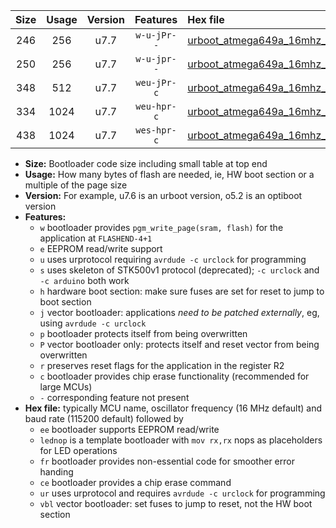 |Size|Usage|Version|Features|Hex file|
|:-:|:-:|:-:|:-:|:--|
|246|256|u7.7|`w-u-jPr--`|[urboot_atmega649a_16mhz_38400bps_lednop_ur_vbl.hex](https://raw.githubusercontent.com/stefanrueger/urboot.hex/main/mcus/atmega649a/fcpu_16mhz/38400_bps/urboot_atmega649a_16mhz_38400bps_lednop_ur_vbl.hex)|
|250|256|u7.7|`w-u-jpr--`|[urboot_atmega649a_16mhz_38400bps_lednop_fr_ur_vbl.hex](https://raw.githubusercontent.com/stefanrueger/urboot.hex/main/mcus/atmega649a/fcpu_16mhz/38400_bps/urboot_atmega649a_16mhz_38400bps_lednop_fr_ur_vbl.hex)|
|348|512|u7.7|`weu-jPr-c`|[urboot_atmega649a_16mhz_38400bps_ee_lednop_fr_ce_ur_vbl.hex](https://raw.githubusercontent.com/stefanrueger/urboot.hex/main/mcus/atmega649a/fcpu_16mhz/38400_bps/urboot_atmega649a_16mhz_38400bps_ee_lednop_fr_ce_ur_vbl.hex)|
|334|1024|u7.7|`weu-hpr-c`|[urboot_atmega649a_16mhz_38400bps_ee_lednop_fr_ce_ur.hex](https://raw.githubusercontent.com/stefanrueger/urboot.hex/main/mcus/atmega649a/fcpu_16mhz/38400_bps/urboot_atmega649a_16mhz_38400bps_ee_lednop_fr_ce_ur.hex)|
|438|1024|u7.7|`wes-hpr-c`|[urboot_atmega649a_16mhz_38400bps_ee_lednop_fr_ce.hex](https://raw.githubusercontent.com/stefanrueger/urboot.hex/main/mcus/atmega649a/fcpu_16mhz/38400_bps/urboot_atmega649a_16mhz_38400bps_ee_lednop_fr_ce.hex)|

- **Size:** Bootloader code size including small table at top end
- **Usage:** How many bytes of flash are needed, ie, HW boot section or a multiple of the page size
- **Version:** For example, u7.6 is an urboot version, o5.2 is an optiboot version
- **Features:**
  + `w` bootloader provides `pgm_write_page(sram, flash)` for the application at `FLASHEND-4+1`
  + `e` EEPROM read/write support
  + `u` uses urprotocol requiring `avrdude -c urclock` for programming
  + `s` uses skeleton of STK500v1 protocol (deprecated); `-c urclock` and `-c arduino` both work
  + `h` hardware boot section: make sure fuses are set for reset to jump to boot section
  + `j` vector bootloader: applications *need to be patched externally*, eg, using `avrdude -c urclock`
  + `p` bootloader protects itself from being overwritten
  + `P` vector bootloader only: protects itself and reset vector from being overwritten
  + `r` preserves reset flags for the application in the register R2
  + `c` bootloader provides chip erase functionality (recommended for large MCUs)
  + `-` corresponding feature not present
- **Hex file:** typically MCU name, oscillator frequency (16 MHz default) and baud rate (115200 default) followed by
  + `ee` bootloader supports EEPROM read/write
  + `lednop` is a template bootloader with `mov rx,rx` nops as placeholders for LED operations
  + `fr` bootloader provides non-essential code for smoother error handing
  + `ce` bootloader provides a chip erase command
  + `ur` uses urprotocol and requires `avrdude -c urclock` for programming
  + `vbl` vector bootloader: set fuses to jump to reset, not the HW boot section
